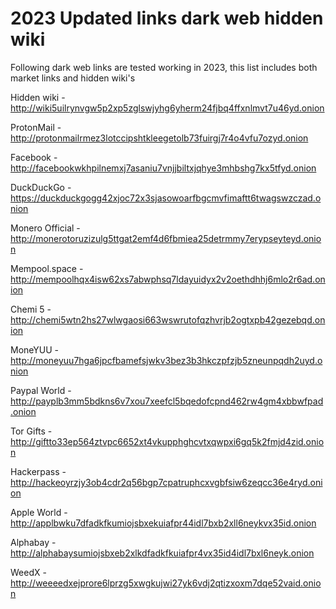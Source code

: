 # 2023 Updated links dark web hidden wiki

Following dark web links are tested working in 2023, this list includes both market links and hidden wiki's


Hidden wiki - http://wiki5uilrynvgw5p2xp5zglswjyhg6yherm24fjbq4ffxnlmvt7u46yd.onion

ProtonMail - http://protonmailrmez3lotccipshtkleegetolb73fuirgj7r4o4vfu7ozyd.onion

Facebook - http://facebookwkhpilnemxj7asaniu7vnjjbiltxjqhye3mhbshg7kx5tfyd.onion

DuckDuckGo -https://duckduckgogg42xjoc72x3sjasowoarfbgcmvfimaftt6twagswzczad.onion

Monero Official - http://monerotoruzizulg5ttgat2emf4d6fbmiea25detrmmy7erypseyteyd.onion

Mempool.space - http://mempoolhqx4isw62xs7abwphsq7ldayuidyx2v2oethdhhj6mlo2r6ad.onion

Chemi 5 - http://chemi5wtn2hs27wlwgaosi663wswrutofqzhvrjb2ogtxpb42gezebqd.onion

MoneYUU - http://moneyuu7hga6jpcfbamefsjwkv3bez3b3hkczpfzjb5zneunpqdh2uyd.onion

Paypal World - http://payplb3mm5bdkns6v7xou7xeefcl5bqedofcpnd462rw4gm4xbbwfpad.onion

Tor Gifts - http://giftto33ep564ztvpc6652xt4vkupphghcvtxqwpxi6gq5k2fmjd4zid.onion

Hackerpass - http://hackeoyrzjy3ob4cdr2q56bgp7cpatruphcxvgbfsiw6zeqcc36e4ryd.onion

Apple World - http://applbwku7dfadkfkumiojsbxekuiafpr44idl7bxb2xll6neykvx35id.onion

Alphabay - http://alphabaysumiojsbxeb2xlkdfadkfkuiafpr4vx35id4idl7bxl6neyk.onion

WeedX - http://weeeedxejprore6lprzg5xwgkujwi27yk6vdj2qtizxoxm7dqe52vaid.onion



